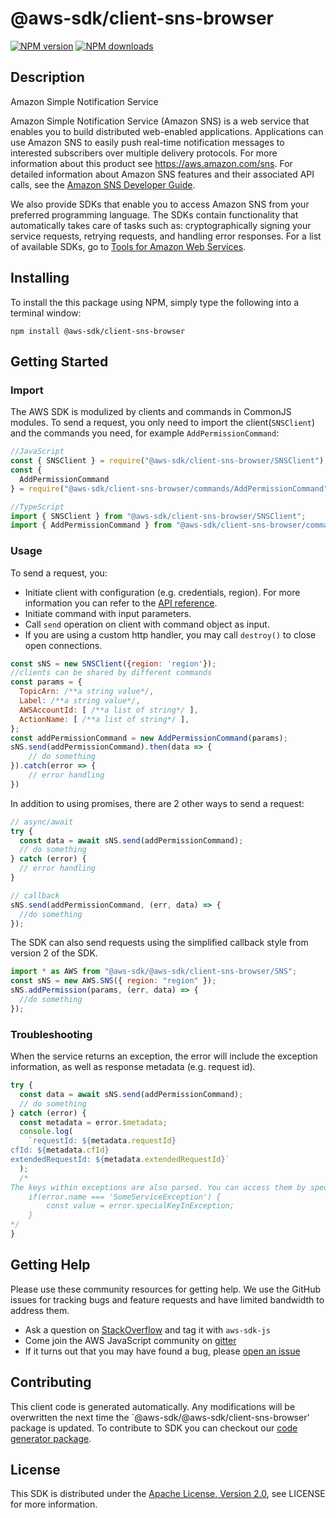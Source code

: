 # @aws-sdk/client-sns-browser

[![NPM version](https://img.shields.io/npm/v/@aws-sdk/client-sns-browser/preview.svg)](https://www.npmjs.com/package/@aws-sdk/client-sns-browser)
[![NPM downloads](https://img.shields.io/npm/dm/@aws-sdk/client-sns-browser.svg)](https://www.npmjs.com/package/@aws-sdk/client-sns-browser)

## Description

<fullname>Amazon Simple Notification Service</fullname> <p>Amazon Simple Notification Service (Amazon SNS) is a web service that enables you to build distributed web-enabled applications. Applications can use Amazon SNS to easily push real-time notification messages to interested subscribers over multiple delivery protocols. For more information about this product see <a href="http://aws.amazon.com/sns/">https://aws.amazon.com/sns</a>. For detailed information about Amazon SNS features and their associated API calls, see the <a href="https://docs.aws.amazon.com/sns/latest/dg/">Amazon SNS Developer Guide</a>. </p> <p>We also provide SDKs that enable you to access Amazon SNS from your preferred programming language. The SDKs contain functionality that automatically takes care of tasks such as: cryptographically signing your service requests, retrying requests, and handling error responses. For a list of available SDKs, go to <a href="http://aws.amazon.com/tools/">Tools for Amazon Web Services</a>. </p>

## Installing

To install the this package using NPM, simply type the following into a terminal window:

```
npm install @aws-sdk/client-sns-browser
```

## Getting Started

### Import

The AWS SDK is modulized by clients and commands in CommonJS modules. To send a request, you only need to import the client(`SNSClient`) and the commands you need, for example `AddPermissionCommand`:

```javascript
//JavaScript
const { SNSClient } = require("@aws-sdk/client-sns-browser/SNSClient");
const {
  AddPermissionCommand
} = require("@aws-sdk/client-sns-browser/commands/AddPermissionCommand");
```

```javascript
//TypeScript
import { SNSClient } from "@aws-sdk/client-sns-browser/SNSClient";
import { AddPermissionCommand } from "@aws-sdk/client-sns-browser/commands/AddPermissionCommand";
```

### Usage

To send a request, you:

- Initiate client with configuration (e.g. credentials, region). For more information you can refer to the [API reference][].
- Initiate command with input parameters.
- Call `send` operation on client with command object as input.
- If you are using a custom http handler, you may call `destroy()` to close open connections.

```javascript
const sNS = new SNSClient({region: 'region'});
//clients can be shared by different commands
const params = {
  TopicArn: /**a string value*/,
  Label: /**a string value*/,
  AWSAccountId: [ /**a list of string*/ ],
  ActionName: [ /**a list of string*/ ],
};
const addPermissionCommand = new AddPermissionCommand(params);
sNS.send(addPermissionCommand).then(data => {
    // do something
}).catch(error => {
    // error handling
})
```

In addition to using promises, there are 2 other ways to send a request:

```javascript
// async/await
try {
  const data = await sNS.send(addPermissionCommand);
  // do something
} catch (error) {
  // error handling
}
```

```javascript
// callback
sNS.send(addPermissionCommand, (err, data) => {
  //do something
});
```

The SDK can also send requests using the simplified callback style from version 2 of the SDK.

```javascript
import * as AWS from "@aws-sdk/@aws-sdk/client-sns-browser/SNS";
const sNS = new AWS.SNS({ region: "region" });
sNS.addPermission(params, (err, data) => {
  //do something
});
```

### Troubleshooting

When the service returns an exception, the error will include the exception information, as well as response metadata (e.g. request id).

```javascript
try {
  const data = await sNS.send(addPermissionCommand);
  // do something
} catch (error) {
  const metadata = error.$metadata;
  console.log(
    `requestId: ${metadata.requestId}
cfId: ${metadata.cfId}
extendedRequestId: ${metadata.extendedRequestId}`
  );
  /*
The keys within exceptions are also parsed. You can access them by specifying exception names:
    if(error.name === 'SomeServiceException') {
        const value = error.specialKeyInException;
    }
*/
}
```

## Getting Help

Please use these community resources for getting help. We use the GitHub issues for tracking bugs and feature requests and have limited bandwidth to address them.

- Ask a question on [StackOverflow](https://stackoverflow.com/questions/tagged/aws-sdk-js) and tag it with `aws-sdk-js`
- Come join the AWS JavaScript community on [gitter](https://gitter.im/aws/aws-sdk-js-v3)
- If it turns out that you may have found a bug, please [open an issue](https://github.com/aws/aws-sdk-js-v3/issues)

## Contributing

This client code is generated automatically. Any modifications will be overwritten the next time the `@aws-sdk/@aws-sdk/client-sns-browser' package is updated. To contribute to SDK you can checkout our [code generator package][].

## License

This SDK is distributed under the
[Apache License, Version 2.0](http://www.apache.org/licenses/LICENSE-2.0),
see LICENSE for more information.

[code generator package]: https://github.com/aws/aws-sdk-js-v3/tree/master/packages/service-types-generator
[api reference]: https://docs.aws.amazon.com/AWSJavaScriptSDK/latest/
